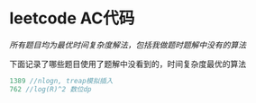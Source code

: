 # leetcode AC代码

*所有题目均为最优时间复杂度解法，包括我做题时题解中没有的算法*

下面记录了哪些题目使用了题解中没看到的，时间复杂度最优的算法

```c++
1389 //nlogn, treap模拟插入
762 //log(R)^2 数位dp
```

